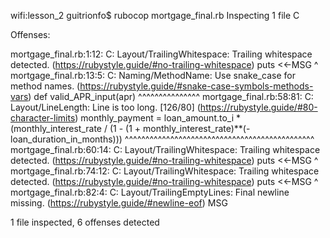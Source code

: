 wifi:lesson_2 guitrionfo$ rubocop mortgage_final.rb
Inspecting 1 file
C

Offenses:

mortgage_final.rb:1:12: C: Layout/TrailingWhitespace: Trailing whitespace detected. (https://rubystyle.guide/#no-trailing-whitespace)
puts <<-MSG 
           ^
mortgage_final.rb:13:5: C: Naming/MethodName: Use snake_case for method names. (https://rubystyle.guide/#snake-case-symbols-methods-vars)
def valid_APR_input(apr)
    ^^^^^^^^^^^^^^^
mortgage_final.rb:58:81: C: Layout/LineLength: Line is too long. [126/80] (https://rubystyle.guide/#80-character-limits)
  monthly_payment = loan_amount.to_i * (monthly_interest_rate / (1 - (1 + monthly_interest_rate)**(-loan_duration_in_months)))
                                                                                ^^^^^^^^^^^^^^^^^^^^^^^^^^^^^^^^^^^^^^^^^^^^^^
mortgage_final.rb:60:14: C: Layout/TrailingWhitespace: Trailing whitespace detected. (https://rubystyle.guide/#no-trailing-whitespace)
  puts <<-MSG 
             ^
mortgage_final.rb:74:12: C: Layout/TrailingWhitespace: Trailing whitespace detected. (https://rubystyle.guide/#no-trailing-whitespace)
puts <<-MSG 
           ^
mortgage_final.rb:82:4: C: Layout/TrailingEmptyLines: Final newline missing. (https://rubystyle.guide/#newline-eof)
MSG
   

1 file inspected, 6 offenses detected